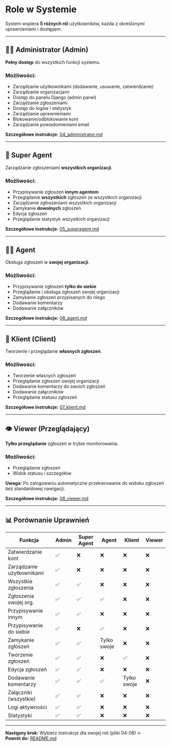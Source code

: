 # Role w Systemie

System wspiera **5 różnych ról** użytkowników, każda z określonymi uprawnieniami i dostępem.

---

## 👨‍💼 Administrator (Admin)

**Pełny dostęp** do wszystkich funkcji systemu.

### Możliwości:
- Zarządzanie użytkownikami (dodawanie, usuwanie, zatwierdzanie)
- Zarządzanie organizacjami
- Dostęp do panelu Django (admin panel)
- Zarządzanie zgłoszeniami
- Dostęp do logów i statystyk
- Zarządzanie uprawnieniami
- Blokowanie/odblokowanie kont
- Zarządzanie powiadomieniami email

**Szczegółowe instrukcje:** [04_administrator.md](04_administrator.md)

---

## 🔧 Super Agent

Zarządzanie zgłoszeniami **wszystkich organizacji**.

### Możliwości:
- Przypisywanie zgłoszeń **innym agentom**
- Przeglądanie **wszystkich** zgłoszeń ze wszystkich organizacji
- Zarządzanie zgłoszeniami wszystkich organizacji
- Zamykanie **dowolnych** zgłoszeń
- Edycja zgłoszeń
- Przeglądanie statystyk wszystkich organizacji

**Szczegółowe instrukcje:** [05_superagent.md](05_superagent.md)

---

## 👨‍🔧 Agent

Obsługa zgłoszeń w **swojej organizacji**.

### Możliwości:
- Przypisywanie zgłoszeń **tylko do siebie**
- Przeglądanie i obsługa zgłoszeń swojej organizacji
- Zamykanie zgłoszeń przypisanych do niego
- Dodawanie komentarzy
- Dodawanie załączników

**Szczegółowe instrukcje:** [06_agent.md](06_agent.md)

---

## 👤 Klient (Client)

Tworzenie i przeglądanie **własnych zgłoszeń**.

### Możliwości:
- Tworzenie własnych zgłoszeń
- Przeglądanie zgłoszeń swojej organizacji
- Dodawanie komentarzy do swoich zgłoszeń
- Dodawanie załączników
- Przeglądanie statusu zgłoszeń

**Szczegółowe instrukcje:** [07_klient.md](07_klient.md)

---

## 👁️ Viewer (Przeglądający)

**Tylko przeglądanie** zgłoszeń w trybie monitorowania.

### Możliwości:
- Przeglądanie zgłoszeń
- Widok statusu i szczegółów

**Uwaga:** Po zalogowaniu automatyczne przekierowanie do widoku zgłoszeń bez standardowej nawigacji.

**Szczegółowe instrukcje:** [08_viewer.md](08_viewer.md)

---

## 📊 Porównanie Uprawnień

| Funkcja | Admin | Super Agent | Agent | Klient | Viewer |
|---------|-------|-------------|-------|--------|--------|
| Zatwierdzanie kont | ✅ | ❌ | ❌ | ❌ | ❌ |
| Zarządzanie użytkownikami | ✅ | ❌ | ❌ | ❌ | ❌ |
| Wszystkie zgłoszenia | ✅ | ✅ | ❌ | ❌ | ❌ |
| Zgłoszenia swojej org. | ✅ | ✅ | ✅ | ❌ | ❌ |
| Przypisywanie innym | ✅ | ✅ | ❌ | ❌ | ❌ |
| Przypisywanie do siebie | ✅ | ❌ | ✅ | ❌ | ❌ |
| Zamykanie zgłoszeń | ✅ | ✅ | Tylko swoje | ❌ | ❌ |
| Tworzenie zgłoszeń | ✅ | ✅ | ❌ | ✅ | ❌ |
| Edycja zgłoszeń | ✅ | ✅ | ❌ | ❌ | ❌ |
| Dodawanie komentarzy | ✅ | ✅ | ✅ | Tylko swoje | ❌ |
| Załączniki (wszystkie) | ✅ | ✅ | ❌ | ❌ | ❌ |
| Logi aktywności | ✅ | ✅ | ❌ | ❌ | ❌ |
| Statystyki | ✅ | ✅ | ❌ | ❌ | ❌ |

---

**Następny krok:** Wybierz instrukcje dla swojej roli (pliki 04-08) ←  
**Powrót do:** [README.md](README.md)


